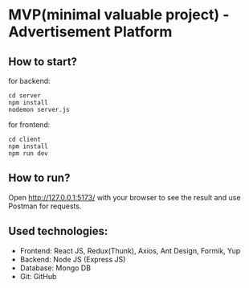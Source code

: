 # MVP(minimal valuable project) - Advertisement Platform

## How to start?

for backend:

```
cd server
npm install
nodemon server.js
```

for frontend:

```
cd client
npm install
npm run dev
```

## How to run?

Open http://127.0.0.1:5173/  with your browser to see the result and use Postman for requests.

## Used technologies:

- Frontend: React JS, Redux(Thunk), Axios, Ant Design, Formik, Yup
- Backend: Node JS (Express JS)
- Database: Mongo DB
- Git: GitHub
